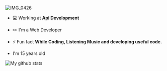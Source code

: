 ![IMG_0426](https://user-images.githubusercontent.com/48949523/94336976-29c2ac00-0011-11eb-80be-adeabf6220ba.png)

- 💻 Working at **Api Development**

- ✏️ I'm a Web Developer

- ⚡ Fun fact **While Coding, Listening Music and developing useful code.**

- I'm 15 years old

 ![My github stats](https://github-readme-stats.vercel.app/api?username=blackbird-coding&show_icons=true")
